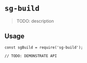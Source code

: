 # `sg-build`

> TODO: description

## Usage

```
const sgBuild = require('sg-build');

// TODO: DEMONSTRATE API
```
